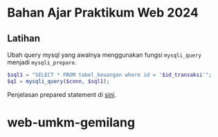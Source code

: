 # Bahan Ajar Praktikum Web 2024

## Latihan
Ubah query mysql yang awalnya menggunakan fungsi `mysqli_query` menjadi `mysqli_prepare`.
```php
$sql1 = "SELECT * FROM tabel_keuangan where id = '$id_transaksi'";
$q1 = mysqli_query($conn, $sql1);
```
Penjelasan prepared statement di [sini](https://nizarfadlan.notion.site/PHP-mysqli-prepare-function-41b4a392ae12424bad5ddcb482de0d15?pvs=4).
# web-umkm-gemilang
